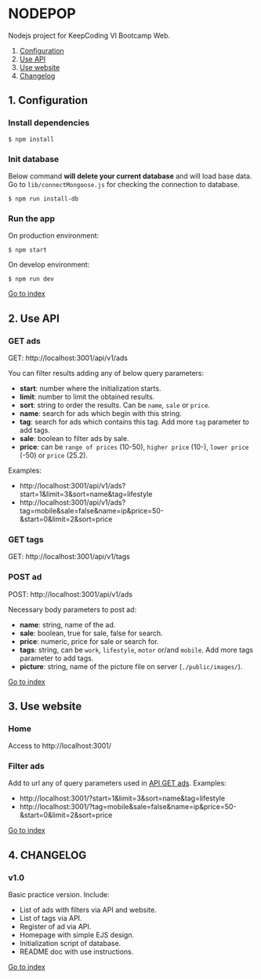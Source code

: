 # NODEPOP

Nodejs project for KeepCoding VI Bootcamp Web.

1. [Configuration](#1.-configuration)
2. [Use API](#2.-use-api)
3. [Use website](#3.-use-website)
4. [Changelog](#4.-changelog)

## 1. Configuration

### Install dependencies
```shell
$ npm install
```

### Init database
Below command **will delete your current database** and will load base data. Go to `lib/connectMongoose.js` for checking the connection to database.
```shell
$ npm run install-db
```

### Run the app
On production environment:
```shell
$ npm start
```

On develop environment:
```shell
$ npm run dev
```

[Go to index](#nodepop)

## 2. Use API

### GET ads
GET: http://localhost:3001/api/v1/ads

You can filter results adding any of below query parameters:

* **start**: number where the initialization starts.
* **limit**: number to limit the obtained results.
* **sort**: string to order the results. Can be `name`, `sale` or `price`.
* **name**: search for ads which begin with this string.
* **tag**: search for ads which contains this tag. Add more `tag` parameter to add tags.
* **sale**: boolean to filter ads by sale.
* **price**: can be `range of prices` (10-50), `higher price` (10-), `lower price` (-50) or `price` (25.2).

Examples:
* http://localhost:3001/api/v1/ads?start=1&limit=3&sort=name&tag=lifestyle
* http://localhost:3001/api/v1/ads?tag=mobile&sale=false&name=ip&price=50-&start=0&limit=2&sort=price

### GET tags
GET: http://localhost:3001/api/v1/tags

### POST ad
POST: http://localhost:3001/api/v1/ads

Necessary body parameters to post ad:

* **name**: string, name of the ad.
* **sale**: boolean, true for sale, false for search.
* **price**: numeric, price for sale or search for.
* **tags**: string, can be `work`, `lifestyle`, `motor` or/and `mobile`. Add more tags parameter to add tags.
* **picture**: string, name of the picture file on server (`./public/images/`).

[Go to index](#nodepop)

## 3. Use website

### Home

Access to http://localhost:3001/

### Filter ads

Add to url any of query parameters used in [API GET ads](#get-ads). Examples:

* http://localhost:3001/?start=1&limit=3&sort=name&tag=lifestyle
* http://localhost:3001/?tag=mobile&sale=false&name=ip&price=50-&start=0&limit=2&sort=price

[Go to index](#nodepop)

## 4. CHANGELOG

### v1.0

Basic practice version. Include:
* List of ads with filters via API and website.
* List of tags via API.
* Register of ad via API.
* Homepage with simple EJS design.
* Initialization script of database.
* README doc with use instructions.

[Go to index](#nodepop)
